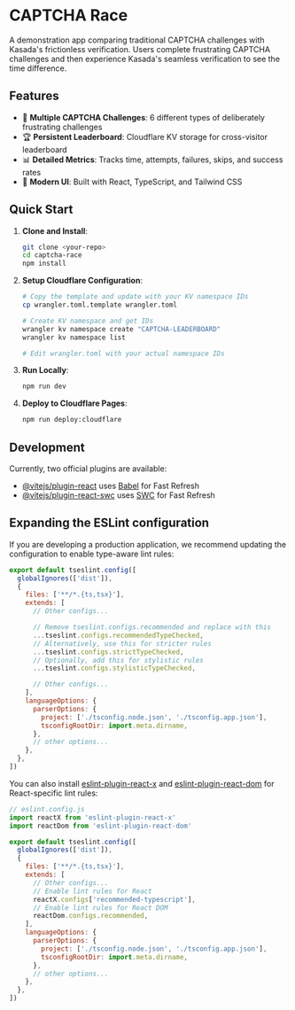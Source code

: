 # CAPTCHA Race

A demonstration app comparing traditional CAPTCHA challenges with Kasada's frictionless verification. Users complete frustrating CAPTCHA challenges and then experience Kasada's seamless verification to see the time difference.

## Features

- 🎯 **Multiple CAPTCHA Challenges**: 6 different types of deliberately frustrating challenges
- 🏆 **Persistent Leaderboard**: Cloudflare KV storage for cross-visitor leaderboard
- 📊 **Detailed Metrics**: Tracks time, attempts, failures, skips, and success rates
- 🎨 **Modern UI**: Built with React, TypeScript, and Tailwind CSS

## Quick Start

1. **Clone and Install**:
   ```bash
   git clone <your-repo>
   cd captcha-race
   npm install
   ```

2. **Setup Cloudflare Configuration**:
   ```bash
   # Copy the template and update with your KV namespace IDs
   cp wrangler.toml.template wrangler.toml
   
   # Create KV namespace and get IDs
   wrangler kv namespace create "CAPTCHA-LEADERBOARD"
   wrangler kv namespace list
   
   # Edit wrangler.toml with your actual namespace IDs
   ```

3. **Run Locally**:
   ```bash
   npm run dev
   ```

4. **Deploy to Cloudflare Pages**:
   ```bash
   npm run deploy:cloudflare
   ```

## Development

Currently, two official plugins are available:

- [@vitejs/plugin-react](https://github.com/vitejs/vite-plugin-react/blob/main/packages/plugin-react) uses [Babel](https://babeljs.io/) for Fast Refresh
- [@vitejs/plugin-react-swc](https://github.com/vitejs/vite-plugin-react/blob/main/packages/plugin-react-swc) uses [SWC](https://swc.rs/) for Fast Refresh

## Expanding the ESLint configuration

If you are developing a production application, we recommend updating the configuration to enable type-aware lint rules:

```js
export default tseslint.config([
  globalIgnores(['dist']),
  {
    files: ['**/*.{ts,tsx}'],
    extends: [
      // Other configs...

      // Remove tseslint.configs.recommended and replace with this
      ...tseslint.configs.recommendedTypeChecked,
      // Alternatively, use this for stricter rules
      ...tseslint.configs.strictTypeChecked,
      // Optionally, add this for stylistic rules
      ...tseslint.configs.stylisticTypeChecked,

      // Other configs...
    ],
    languageOptions: {
      parserOptions: {
        project: ['./tsconfig.node.json', './tsconfig.app.json'],
        tsconfigRootDir: import.meta.dirname,
      },
      // other options...
    },
  },
])
```

You can also install [eslint-plugin-react-x](https://github.com/Rel1cx/eslint-react/tree/main/packages/plugins/eslint-plugin-react-x) and [eslint-plugin-react-dom](https://github.com/Rel1cx/eslint-react/tree/main/packages/plugins/eslint-plugin-react-dom) for React-specific lint rules:

```js
// eslint.config.js
import reactX from 'eslint-plugin-react-x'
import reactDom from 'eslint-plugin-react-dom'

export default tseslint.config([
  globalIgnores(['dist']),
  {
    files: ['**/*.{ts,tsx}'],
    extends: [
      // Other configs...
      // Enable lint rules for React
      reactX.configs['recommended-typescript'],
      // Enable lint rules for React DOM
      reactDom.configs.recommended,
    ],
    languageOptions: {
      parserOptions: {
        project: ['./tsconfig.node.json', './tsconfig.app.json'],
        tsconfigRootDir: import.meta.dirname,
      },
      // other options...
    },
  },
])
```
